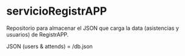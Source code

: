 # servicioRegistrAPP
Repositorio para almacenar el JSON que carga la data (asistencias y usuarios) de RegistrAPP.



JSON (users & attends) = /db.json
